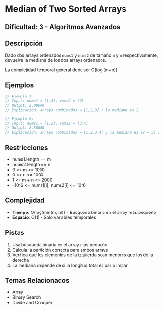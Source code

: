 # Median of Two Sorted Arrays

## Dificultad: 3 - Algoritmos Avanzados

## Descripción
Dado dos arrays ordenados `nums1` y `nums2` de tamaño `m` y `n` respectivamente, devuelve la mediana de los dos arrays ordenados.

La complejidad temporal general debe ser O(log (m+n)).

## Ejemplos
```javascript
// Ejemplo 1:
// Input: nums1 = [1,3], nums2 = [2]
// Output: 2.00000
// Explicación: arrays combinados = [1,2,3] y la mediana es 2

// Ejemplo 2:
// Input: nums1 = [1,2], nums2 = [3,4]
// Output: 2.50000
// Explicación: arrays combinados = [1,2,3,4] y la mediana es (2 + 3) / 2 = 2.5
```

## Restricciones
- nums1.length == m
- nums2.length == n
- 0 <= m <= 1000
- 0 <= n <= 1000
- 1 <= m + n <= 2000
- -10^6 <= nums1[i], nums2[i] <= 10^6

## Complejidad
- **Tiempo**: O(log(min(m, n))) - Búsqueda binaria en el array más pequeño
- **Espacio**: O(1) - Solo variables temporales

## Pistas
1. Usa búsqueda binaria en el array más pequeño
2. Calcula la partición correcta para ambos arrays
3. Verifica que los elementos de la izquierda sean menores que los de la derecha
4. La mediana depende de si la longitud total es par o impar

## Temas Relacionados
- Array
- Binary Search
- Divide and Conquer
